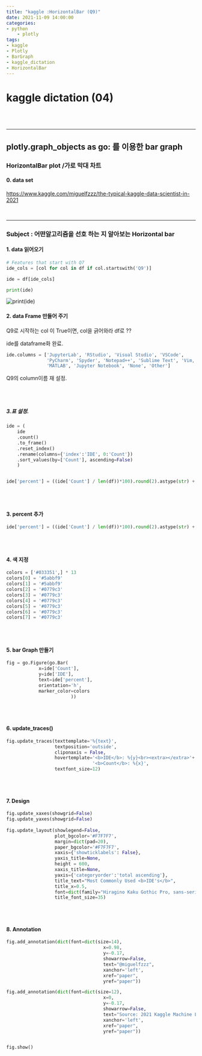 ```yaml
---
title: "kaggle :HorizontalBar (Q9)"
date: 2021-11-09 14:00:00
categories:
- python
    - plotly
tags:
- kaggle
- Plotly
- BarGraph
- kaggle_dictation
- HorizontalBar
---
```




# kaggle dictation (04)


<br><br>
<hr>


## plotly.graph_objects as go: 를 이용한 bar graph
### HorizontalBar plot /가로 막대 차트


#### 0. data set

https://www.kaggle.com/miguelfzzz/the-typical-kaggle-data-scientist-in-2021

<br>
<hr>


### Subject : 어떤알고리즘을 선호 하는 지 알아보는 Horizontal bar

#### 1. data 읽어오기 


```python
# Features that start with Q7
ide_cols = [col for col in df if col.startswith('Q9')]

ide = df[ide_cols]

print(ide)
```

![print(ide)](/imeges/kgg/print(ide).png)



#### 2. data Frame 만들어 주기 

Q9로 시작하는 col 이 True이면, col을 긁어와라 df로 ?? 

ide를 dataframe화 완료.

```python
ide.columns = ['JupyterLab', 'RStudio', 'Visual Studio', 'VSCode', 
               'PyCharm', 'Spyder', 'Notepad++', 'Sublime Text', 'Vim, Emacs, or similar', 
               'MATLAB', 'Jupyter Notebook', 'None', 'Other']
```

Q9의 column이름 재 설정.


<br><br>

##### 3.표 설정. 

```python
ide = (
    ide
    .count()
    .to_frame()
    .reset_index()
    .rename(columns={'index':'IDE', 0:'Count'})
    .sort_values(by=['Count'], ascending=False)
    )


ide['percent'] = ((ide['Count'] / len(df))*100).round(2).astype(str) + '%'
```


<br>
<br>

#### 3. percent 추가

```python
ide['percent'] = ((ide['Count'] / len(df))*100).round(2).astype(str) + '%'
```

<br>
<br>

#### 4. 색 지정

```python
colors = ['#033351',] * 13
colors[0] = '#5abbf9'
colors[1] = '#5abbf9'
colors[2] = '#0779c3'
colors[3] = '#0779c3'
colors[4] = '#0779c3'
colors[5] = '#0779c3'
colors[6] = '#0779c3'
colors[7] = '#0779c3'
```
<br>
<br>

#### 5. bar Graph 만들기


```python
fig = go.Figure(go.Bar(
            x=ide['Count'],
            y=ide['IDE'],
            text=ide['percent'],
            orientation='h',
            marker_color=colors
                        ))
```

<br>
<br>


#### 6. update_traces()

```python
fig.update_traces(texttemplate='%{text}', 
                  textposition='outside',
                  cliponaxis = False,
                  hovertemplate='<b>IDE</b>: %{y}<br><extra></extra>'+
                                '<b>Count</b>: %{x}',
                  textfont_size=12)
```

<br>
<br>

#### 7. Design

```python
fig.update_xaxes(showgrid=False)
fig.update_yaxes(showgrid=False)
 
fig.update_layout(showlegend=False, 
                  plot_bgcolor='#F7F7F7', 
                  margin=dict(pad=20),
                  paper_bgcolor='#F7F7F7',
                  xaxis={'showticklabels': False},
                  yaxis_title=None,
                  height = 600,
                  xaxis_title=None,
                  yaxis={'categoryorder':'total ascending'},
                  title_text="Most Commonly Used <b>IDE's</b>",
                  title_x=0.5,
                  font=dict(family="Hiragino Kaku Gothic Pro, sans-serif", size=15, color='#000000'),
                  title_font_size=35)
```

<br>
<br>

#### 8. Annotation

```python
fig.add_annotation(dict(font=dict(size=14),
                                    x=0.98,
                                    y=-0.17,
                                    showarrow=False,
                                    text="@miguelfzzz",
                                    xanchor='left',
                                    xref="paper",
                                    yref="paper"))

fig.add_annotation(dict(font=dict(size=12),
                                    x=0,
                                    y=-0.17,
                                    showarrow=False,
                                    text="Source: 2021 Kaggle Machine Learning & Data Science Survey",
                                    xanchor='left',
                                    xref="paper",
                                    yref="paper"))


fig.show()
```

<br>
<br>
